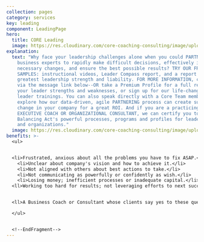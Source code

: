```yaml
---
collection: pages
category: services
key: leading
component: LeadingPage
hero:
  title: CORE Leading
  image: https://res.cloudinary.com/core-coaching-consulting/image/upload/v1596493058/pexels-pixabay-161154_uftaqi.jpg
explanation:
  text: "Why face your leadership challenges alone when you could PARTNER with our
    business experts to rapidly make difficult decisions, effectively initiate
    necessary changes, and ensure the best possible results? TRY OUR FREE
    SAMPLES: instructional videos, Leader Compass report, and a report of your
    greatest leadership strength and liability. FOR MORE INFORMATION, contact us
    via the message link below--OR take a Premium Profile for a full report on
    your leader strengths and weaknesses, or sign up for our life-changing
    leader trainings. You can also speak directly with a Core Team member to
    explore how our data-driven, agile PARTNERING process can create sustainable
    change in your company for a great ROI. And if you are a practicing
    EXECUTIVE COACH OR ORGANIZATIONAL CONSULTANT, we can certify you to use The
    Balancing Act's powerful processes, programs and profiles for leaders, teams
    and organizations."
  image: https://res.cloudinary.com/core-coaching-consulting/image/upload/v1600785500/CCC_Leading_cropped_ue4zbu.jpg
benefits: >-
  <ul>


  <li>Frustrated, anxious about all the problems you have to fix ASAP.</li>
    <li>Unclear about company's vision and how to achieve it.</li>
    <li>Not aligned with others about best actions to take.</li>
    <li>Not communicating as powerfully or confidently as wish.</li>
    <li>Losing money; inefficient processes or inadequate capital.</li>
  <ll>Working too hard for results; not leveraging efforts to next success.</li>


  <ll>A Business Coach or Consultant whose clients say yes to these questions. </li>

  </ul>


  <!--EndFragment-->
---
```

